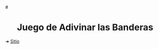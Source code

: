 #<h1 align="center">Juego de Adivinar las Banderas</h1>

➜ [Sitio](https://juegobanderasjvr19.netlify.app/)
